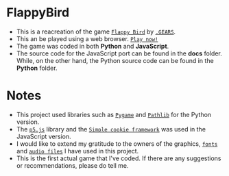 # FlappyBird
* This is a reacreation of the game [`Flappy Bird`](https://en.wikipedia.org/wiki/Flappy_Bird) by [`.GEARS`](https://www.dotgears.com/).
* This an be played using a web browser. [`Play now!`](https://raysofthesun.github.io/FlappyBird/) 
* The game was coded in both __Python__ and __JavaScript__.
* The source code for the JavaScript port can be found in the __docs__ folder. While, on the other hand, the Python source code can be found in the __Python__ folder.
# Notes
* This project used libraries such as [`Pygame`](https://www.pygame.org/news) and [`Pathlib`](https://docs.python.org/3/library/pathlib.html) for the Python version.
* The [`p5.js`](https://p5js.org/) library and the [`Simple cookie framework`](https://github.com/madmurphy/cookies.js) was used in the JavaScript version.
* I would like to extend my gratitude to the owners of the graphics, [`fonts`](https://www.dafont.com/04b-19.font?text=Flappy+Bird) and [`audio files`](https://www.sounds-resource.com/mobile/flappybird/sound/5309/) I have used in this project.
* This is the first actual game that I've coded. If there are any suggestions or recommendations, please do tell me.
